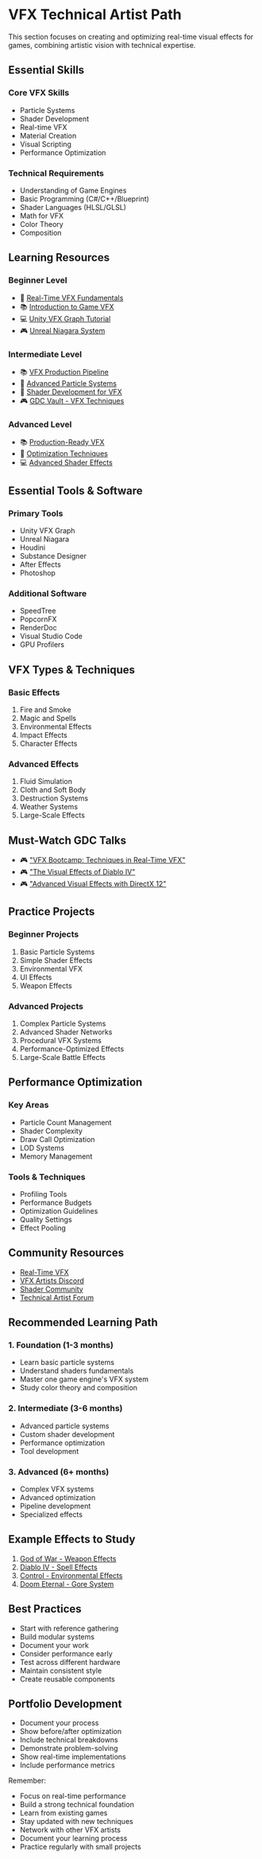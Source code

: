 # VFX Technical Artist Path

This section focuses on creating and optimizing real-time visual effects for games, combining artistic vision with technical expertise.

## Essential Skills

### Core VFX Skills
- Particle Systems
- Shader Development
- Real-time VFX
- Material Creation
- Visual Scripting
- Performance Optimization

### Technical Requirements
- Understanding of Game Engines
- Basic Programming (C#/C++/Blueprint)
- Shader Languages (HLSL/GLSL)
- Math for VFX
- Color Theory
- Composition

## Learning Resources

### Beginner Level
- 🎥 [Real-Time VFX Fundamentals](https://realtimevfx.com/t/getting-started-in-real-time-vfx/3415)
- 📚 [Introduction to Game VFX](https://www.youtube.com/playlist?list=PLdncStjvhQLzZ2aZ9qE0K7gZgQQrCKzWH)
- 💻 [Unity VFX Graph Tutorial](https://learn.unity.com/tutorial/visual-effect-graph)
- 🎮 [Unreal Niagara System](https://docs.unrealengine.com/5.0/en-US/overview-of-niagara-effects-in-unreal-engine/)

### Intermediate Level
- 📚 [VFX Production Pipeline](https://www.fxguide.com/quicktakes/)
- 🎥 [Advanced Particle Systems](https://www.youtube.com/watch?v=RZDn9U9uXRQ)
- 📄 [Shader Development for VFX](https://thebookofshaders.com/)
- 🎮 [GDC Vault - VFX Techniques](https://www.gdcvault.com/search.php#&category=free&firstfocus=&keyword=vfx)

### Advanced Level
- 📚 [Production-Ready VFX](https://realtimevfx.com/t/vfx-production-tips/3427)
- 🎥 [Optimization Techniques](https://www.youtube.com/watch?v=0qVeMa0YqHk)
- 💻 [Advanced Shader Effects](https://www.shadertoy.com/)

## Essential Tools & Software

### Primary Tools
- Unity VFX Graph
- Unreal Niagara
- Houdini
- Substance Designer
- After Effects
- Photoshop

### Additional Software
- SpeedTree
- PopcornFX
- RenderDoc
- Visual Studio Code
- GPU Profilers

## VFX Types & Techniques

### Basic Effects
1. Fire and Smoke
2. Magic and Spells
3. Environmental Effects
4. Impact Effects
5. Character Effects

### Advanced Effects
1. Fluid Simulation
2. Cloth and Soft Body
3. Destruction Systems
4. Weather Systems
5. Large-Scale Effects

## Must-Watch GDC Talks
- 🎮 ["VFX Bootcamp: Techniques in Real-Time VFX"](https://www.gdcvault.com/play/1026696/)
- 🎮 ["The Visual Effects of Diablo IV"](https://www.gdcvault.com/play/1027033/)
- 🎮 ["Advanced Visual Effects with DirectX 12"](https://www.gdcvault.com/play/1024656/)

## Practice Projects

### Beginner Projects
1. Basic Particle Systems
2. Simple Shader Effects
3. Environmental VFX
4. UI Effects
5. Weapon Effects

### Advanced Projects
1. Complex Particle Systems
2. Advanced Shader Networks
3. Procedural VFX Systems
4. Performance-Optimized Effects
5. Large-Scale Battle Effects

## Performance Optimization

### Key Areas
- Particle Count Management
- Shader Complexity
- Draw Call Optimization
- LOD Systems
- Memory Management

### Tools & Techniques
- Profiling Tools
- Performance Budgets
- Optimization Guidelines
- Quality Settings
- Effect Pooling

## Community Resources
- [Real-Time VFX](https://realtimevfx.com/)
- [VFX Artists Discord](https://discord.gg/vfx)
- [Shader Community](https://discord.gg/shader)
- [Technical Artist Forum](https://tech-artists.org/)

## Recommended Learning Path

### 1. Foundation (1-3 months)
- Learn basic particle systems
- Understand shaders fundamentals
- Master one game engine's VFX system
- Study color theory and composition

### 2. Intermediate (3-6 months)
- Advanced particle systems
- Custom shader development
- Performance optimization
- Tool development

### 3. Advanced (6+ months)
- Complex VFX systems
- Advanced optimization
- Pipeline development
- Specialized effects

## Example Effects to Study
1. [God of War - Weapon Effects](https://www.gdcvault.com/play/1025636/)
2. [Diablo IV - Spell Effects](https://www.youtube.com/watch?v=9WrCJ_qWxvU)
3. [Control - Environmental Effects](https://www.youtube.com/watch?v=9WrCJ_qWxvU)
4. [Doom Eternal - Gore System](https://www.youtube.com/watch?v=9WrCJ_qWxvU)

## Best Practices
- Start with reference gathering
- Build modular systems
- Document your work
- Consider performance early
- Test across different hardware
- Maintain consistent style
- Create reusable components

## Portfolio Development
- Document your process
- Show before/after optimization
- Include technical breakdowns
- Demonstrate problem-solving
- Show real-time implementations
- Include performance metrics

Remember:
- Focus on real-time performance
- Build a strong technical foundation
- Learn from existing games
- Stay updated with new techniques
- Network with other VFX artists
- Document your learning process
- Practice regularly with small projects 
